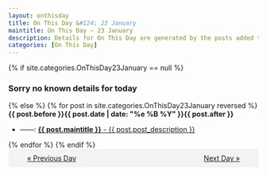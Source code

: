```yaml
---
layout: onthisday
title: On This Day &#124; 23 January
maintitle: On This Day — 23 January
description: Details for On This Day are generated by the posts added to the website so the content is subject to changes/updates over time.
categories: [On This Day]
---
```


{% if site.categories.OnThisDay23January == null %}
<h3>Sorry no known details for today</h3>
{% else %}
{% for post in site.categories.OnThisDay23January reversed %}
<strong>{{ post.before }}{{ post.date | date: "%e %B %Y" }}{{ post.after }}</strong>
<ul>
<li> ——: <a class="{{ post.class }}" href="{{ post.url }}"><strong>{{ post.maintitle }}</strong> - {{ post.post_description }}</a></li>
</ul>
{% endfor %}
{% endif %}

<div style="background-color: #f3f3f3; padding: 10px; border-radius: 5px; text-align: center; display: flex; justify-content: space-evenly;">
<a href="/onthisday/01/01-22">« Previous Day</a>
<span style="visibility:hidden;">[ Visit Leap Year February 29 ]</span>
<a href="/onthisday/01/01-24">Next Day »</a>
</div>
